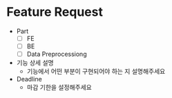 # Feature Request
- Part
  - [ ] FE
  - [ ] BE
  - [ ] Data Preprocessiong
- 기능 상세 설명
  - 기능에서 어떤 부분이 구현되어야 하는 지 설명해주세요
- Deadline
  - 마감 기한을 설정해주세요